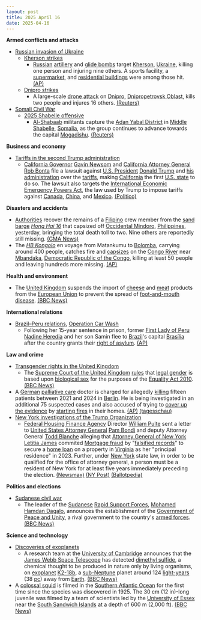 ```yaml
---
layout: post
title: 2025 April 16
date: 2025-04-16
---
```



**Armed conflicts and attacks**

* [Russian invasion of Ukraine](https://en.wikipedia.org/wiki/Russian_invasion_of_Ukraine "Russian invasion of Ukraine")
  + [Kherson strikes](https://en.wikipedia.org/wiki/Kherson_strikes_%282022%E2%80%93present%29 "Kherson strikes (2022–present)")
    - [Russian](https://en.wikipedia.org/wiki/Russian_Armed_Forces "Russian Armed Forces") [artillery](https://en.wikipedia.org/wiki/Artillery "Artillery") and [glide bombs](https://en.wikipedia.org/wiki/Glide_bomb "Glide bomb") target [Kherson](https://en.wikipedia.org/wiki/Kherson "Kherson"), [Ukraine](https://en.wikipedia.org/wiki/Ukraine "Ukraine"), killing one person and injuring nine others. A sports facility, a [supermarket](https://en.wikipedia.org/wiki/Supermarket "Supermarket"), and [residential buildings](https://en.wikipedia.org/wiki/Residential_building "Residential building") were among those hit. [(AP)](https://apnews.com/article/russia-ukraine-war-kherson-glide-bombs-72f7bda22f4fb8c990a026d55f4ce66e)
  + [Dnipro strikes](https://en.wikipedia.org/wiki/Dnipro_strikes_%282022%E2%80%93present%29 "Dnipro strikes (2022–present)")
    - A large-scale [drone attack](https://en.wikipedia.org/wiki/Drone_warfare "Drone warfare") on [Dnipro](https://en.wikipedia.org/wiki/Dnipro "Dnipro"), [Dnipropetrovsk Oblast](https://en.wikipedia.org/wiki/Dnipropetrovsk_Oblast "Dnipropetrovsk Oblast"), kills two people and injures 16 others. [(Reuters)](https://www.reuters.com/world/europe/mass-drone-attack-kills-one-injures-seven-ukraines-dnipro-governor-says-2025-04-16/)
* [Somali Civil War](https://en.wikipedia.org/wiki/Somali_Civil_War_%282009%E2%80%93present%29 "Somali Civil War (2009–present)")
  + [2025 Shabelle offensive](https://en.wikipedia.org/wiki/2025_Shabelle_offensive "2025 Shabelle offensive")
    - [Al-Shabaab](https://en.wikipedia.org/wiki/Al-Shabaab_%28militant_group%29 "Al-Shabaab (militant group)") militants capture the [Adan Yabal District](https://en.wikipedia.org/wiki/Adan_Yabal_District "Adan Yabal District") in [Middle Shabelle](https://en.wikipedia.org/wiki/Middle_Shabelle "Middle Shabelle"), [Somalia](https://en.wikipedia.org/wiki/Somalia "Somalia"), as the group continues to advance towards the capital [Mogadishu](https://en.wikipedia.org/wiki/Mogadishu "Mogadishu"). [(Reuters)](https://www.reuters.com/world/africa/al-shabaab-captures-strategic-somalia-town-it-presses-offensive-2025-04-16/)

**Business and economy**

* [Tariffs in the second Trump administration](https://en.wikipedia.org/wiki/Tariffs_in_the_second_Trump_administration "Tariffs in the second Trump administration")
  + [California Governor](https://en.wikipedia.org/wiki/Governor_of_California "Governor of California") [Gavin Newsom](https://en.wikipedia.org/wiki/Gavin_Newsom "Gavin Newsom") and [California Attorney General](https://en.wikipedia.org/wiki/Attorney_General_of_California "Attorney General of California") [Rob Bonta](https://en.wikipedia.org/wiki/Rob_Bonta "Rob Bonta") file a lawsuit against [U.S. President](https://en.wikipedia.org/wiki/President_of_the_United_States "President of the United States") [Donald Trump](https://en.wikipedia.org/wiki/Donald_Trump "Donald Trump") and [his administration](https://en.wikipedia.org/wiki/Second_presidency_of_Donald_Trump "Second presidency of Donald Trump") over the [tariffs](https://en.wikipedia.org/wiki/Tariff "Tariff"), making [California](https://en.wikipedia.org/wiki/California "California") the first [U.S. state](https://en.wikipedia.org/wiki/U.S._state "U.S. state") to do so. The lawsuit also targets the [International Economic Emergency Powers Act](https://en.wikipedia.org/wiki/International_Emergency_Economic_Powers_Act "International Emergency Economic Powers Act"), the law used by Trump to impose tariffs against [Canada](https://en.wikipedia.org/wiki/Canada "Canada"), [China](https://en.wikipedia.org/wiki/China "China"), and [Mexico](https://en.wikipedia.org/wiki/Mexico "Mexico"). [(Politico)](https://www.politico.com/news/2025/04/16/california-is-first-state-to-sue-trump-on-tariffs-00292637)

**Disasters and accidents**

* [Authorities](https://en.wikipedia.org/wiki/Philippine_Coast_Guard "Philippine Coast Guard") recover the remains of a [Filipino](https://en.wikipedia.org/wiki/Filipinos "Filipinos") crew member from the [sand](https://en.wikipedia.org/wiki/Sand "Sand") [barge](https://en.wikipedia.org/wiki/Barge "Barge") [*Hong Hai 16*](/w/index.php?title=MV_Hong_Hai_16&action=edit&redlink=1 "MV Hong Hai 16 (page does not exist)") that capsized off [Occidental Mindoro](https://en.wikipedia.org/wiki/Occidental_Mindoro "Occidental Mindoro"), [Philippines](https://en.wikipedia.org/wiki/Philippines "Philippines"), yesterday, bringing the total death toll to two. Nine others are reportedly still missing. [(GMA News)](https://www.gmanetwork.com/news/topstories/regions/942984/death-toll-of-capsized-ship-off-mindoro-now-2-pcg-searching-for-survivors/story/)
* The [*HB Kongolo*](/w/index.php?title=MV_HB_Kongolo&action=edit&redlink=1 "MV HB Kongolo (page does not exist)") en voyage from Matankumu to [Bolomba](https://en.wikipedia.org/wiki/Bolomba "Bolomba"), carrying around 400 people, catches fire and [capsizes](https://en.wikipedia.org/wiki/Capsizing "Capsizing") on the [Congo River](https://en.wikipedia.org/wiki/Congo_River "Congo River") near [Mbandaka](https://en.wikipedia.org/wiki/Mbandaka "Mbandaka"), [Democratic Republic of the Congo](https://en.wikipedia.org/wiki/Democratic_Republic_of_the_Congo "Democratic Republic of the Congo"), killing at least 50 people and leaving hundreds more missing. [(AP)](https://apnews.com/article/congo-boat-accident-fire-fb3aa610c4690348998803b3f3a1b50d)

**Health and environment**

* The [United Kingdom](https://en.wikipedia.org/wiki/United_Kingdom "United Kingdom") suspends the import of [cheese](https://en.wikipedia.org/wiki/Cheese "Cheese") and [meat](https://en.wikipedia.org/wiki/Meat "Meat") products from the [European Union](https://en.wikipedia.org/wiki/European_Union "European Union") to prevent the spread of [foot-and-mouth disease](https://en.wikipedia.org/wiki/Foot-and-mouth_disease "Foot-and-mouth disease"). [(BBC News)](https://www.bbc.co.uk/news/articles/cx2vpp8zzd7o)

**International relations**

* [Brazil–Peru relations](https://en.wikipedia.org/wiki/Brazil%E2%80%93Peru_relations "Brazil–Peru relations"), [Operation Car Wash](https://en.wikipedia.org/wiki/Operation_Car_Wash "Operation Car Wash")
  + Following her 15-year sentence in prison, former [First Lady of Peru](https://en.wikipedia.org/wiki/First_Lady_of_Peru "First Lady of Peru") [Nadine Heredia](https://en.wikipedia.org/wiki/Nadine_Heredia "Nadine Heredia") and her son Samin flee to [Brazil](https://en.wikipedia.org/wiki/Brazil "Brazil")'s capital [Brasília](https://en.wikipedia.org/wiki/Bras%C3%ADlia "Brasília") after the country grants their [right of asylum](https://en.wikipedia.org/wiki/Right_of_asylum "Right of asylum"). [(AP)](https://apnews.com/article/peru-nadine-heredia-ollanta-humala-asylum-brazil-bfc9c4b0a8862bfb3bdb5aae04100808)

**Law and crime**

* [Transgender rights in the United Kingdom](https://en.wikipedia.org/wiki/Transgender_rights_in_the_United_Kingdom "Transgender rights in the United Kingdom")
  + The [Supreme Court of the United Kingdom](https://en.wikipedia.org/wiki/Supreme_Court_of_the_United_Kingdom "Supreme Court of the United Kingdom") [rules](https://en.wikipedia.org/wiki/For_Women_Scotland_Ltd_v_The_Scottish_Ministers "For Women Scotland Ltd v The Scottish Ministers") that [legal gender](https://en.wikipedia.org/wiki/Legal_gender "Legal gender") is based upon [biological sex](https://en.wikipedia.org/wiki/Sex "Sex") for the purposes of the [Equality Act 2010](https://en.wikipedia.org/wiki/Equality_Act_2010 "Equality Act 2010"). [(BBC News)](https://www.bbc.com/news/articles/cvg7pqzk47zo)
* A [German](https://en.wikipedia.org/wiki/Germany "Germany") [palliative care](https://en.wikipedia.org/wiki/Palliative_care "Palliative care") doctor is charged for allegedly [killing](https://en.wikipedia.org/wiki/Angel_of_mercy_%28criminology%29 "Angel of mercy (criminology)") fifteen patients between 2021 and 2024 in [Berlin](https://en.wikipedia.org/wiki/Berlin "Berlin"). He is being investigated in an additional 75 suspected cases and also accused of trying to [cover up the evidence](https://en.wikipedia.org/wiki/Tampering_with_evidence "Tampering with evidence") by [starting fires](https://en.wikipedia.org/wiki/Arson "Arson") in their homes. [(AP)](https://apnews.com/article/germany-palliative-doctor-patients-deaths-berlin-fires-637c1779ca95cd085d80cb76ab2e5c12) [(tagesschau)](https://www.tagesschau.de/inland/regional/berlin/palliativarzt-mord-anklage-berlin-100.html)
* [New York investigations of the Trump Organization](https://en.wikipedia.org/wiki/New_York_investigations_of_the_Trump_Organization "New York investigations of the Trump Organization")
  + [Federal Housing Finance Agency](https://en.wikipedia.org/wiki/Federal_Housing_Finance_Agency "Federal Housing Finance Agency") Director [William Pulte](https://en.wikipedia.org/wiki/William_Pulte "William Pulte") sent a letter to [United States Attorney General](https://en.wikipedia.org/wiki/United_States_Attorney_General "United States Attorney General") [Pam Bondi](https://en.wikipedia.org/wiki/Pam_Bondi "Pam Bondi") and deputy Attorney General [Todd Blanche](https://en.wikipedia.org/wiki/Todd_Blanche "Todd Blanche") alleging that [Attorney General of New York](https://en.wikipedia.org/wiki/Attorney_General_of_New_York "Attorney General of New York") [Letitia James](https://en.wikipedia.org/wiki/Letitia_James "Letitia James") commited [Mortgage fraud](https://en.wikipedia.org/wiki/Mortgage_fraud "Mortgage fraud") by "[falsified records](https://en.wikipedia.org/wiki/Falsifying_business_records "Falsifying business records")" to secure a [home loan](https://en.wikipedia.org/wiki/Home_loan "Home loan") on a property in [Virginia](https://en.wikipedia.org/wiki/Virginia "Virginia") as her "principal residence" in 2023. Further, under [New York](https://en.wikipedia.org/wiki/New_York "New York") state law, in order to be qualified for the office of attorney general, a person must be a resident of New York for at least five years immediately preceding the election. [(Newsmax)](https://www.newsmax.com/newsfront/fhfa-william-pulte-pam-bondi/2025/04/15/id/1207068/) [(NY Post)](https://nypost.com/2025/04/16/us-news/conservatives-gloat-after-trump-admin-refers-ny-ag-letitia-james-for-potential-prosecution/) [(Ballotpedia)](https://ballotpedia.org/Attorney_General_of_New_York)

**Politics and elections**

* [Sudanese civil war](https://en.wikipedia.org/wiki/Sudanese_civil_war_%282023%E2%80%93present%29 "Sudanese civil war (2023–present)")
  + The leader of the [Sudanese](https://en.wikipedia.org/wiki/Sudan "Sudan") [Rapid Support Forces](https://en.wikipedia.org/wiki/Rapid_Support_Forces "Rapid Support Forces"), [Mohamed Hamdan Dagalo](https://en.wikipedia.org/wiki/Hemedti "Hemedti"), announces the establishment of the [Government of Peace and Unity](https://en.wikipedia.org/wiki/Government_of_Peace_and_Unity "Government of Peace and Unity"), a rival government to the country's [armed forces](https://en.wikipedia.org/wiki/Sudanese_Armed_Forces "Sudanese Armed Forces"). [(BBC News)](https://www.bbc.com/news/articles/cgrgqjq8ynzo)

**Science and technology**

* [Discoveries of exoplanets](https://en.wikipedia.org/wiki/Discoveries_of_exoplanets "Discoveries of exoplanets")
  + A research team at the [University of Cambridge](https://en.wikipedia.org/wiki/University_of_Cambridge "University of Cambridge") announces that the [James Webb Space Telescope](https://en.wikipedia.org/wiki/James_Webb_Space_Telescope "James Webb Space Telescope") has detected [dimethyl sulfide](https://en.wikipedia.org/wiki/Dimethyl_sulfide "Dimethyl sulfide"), a chemical thought to be produced in nature only by living organisms, on [exoplanet](https://en.wikipedia.org/wiki/Exoplanet "Exoplanet") [K2-18b](https://en.wikipedia.org/wiki/K2-18b "K2-18b"), a [sub-Neptune](https://en.wikipedia.org/wiki/Sub-Neptune "Sub-Neptune") planet around 124 [light-years](https://en.wikipedia.org/wiki/Light-year "Light-year") (38 [pc](https://en.wikipedia.org/wiki/Parsec "Parsec")) away from [Earth](https://en.wikipedia.org/wiki/Earth "Earth"). [(BBC News)](https://www.bbc.co.uk/news/articles/c39jj9vkr34o)
* A [colossal squid](https://en.wikipedia.org/wiki/Colossal_squid "Colossal squid") is filmed in the [Southern Atlantic Ocean](https://en.wikipedia.org/wiki/Southern_Atlantic_Ocean "Southern Atlantic Ocean") for the first time since the species was discovered in 1925. The 30 cm (12 in)-long juvenile was filmed by a team of scientists led by the [University of Essex](https://en.wikipedia.org/wiki/University_of_Essex "University of Essex") near the [South Sandwich Islands](https://en.wikipedia.org/wiki/South_Sandwich_Islands "South Sandwich Islands") at a depth of 600 m (2,000 ft). [(BBC News)](https://www.bbc.co.uk/news/articles/c99pg13yv32o)
